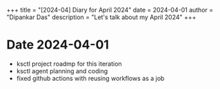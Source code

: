 +++
title = "[2024-04] Diary for April 2024"
date = 2024-04-01
author = "Dipankar Das"
description = "Let's talk about my April 2024"
+++

# Date 2024-04-01
* ksctl project roadmp for this iteration
* ksctl agent planning and coding
* fixed github actions with reusing workflows as a job

